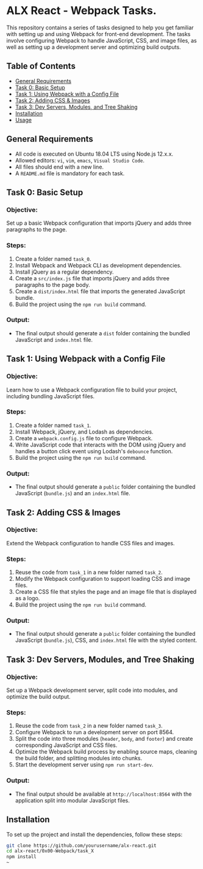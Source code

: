 # ALX React - Webpack Tasks.

This repository contains a series of tasks designed to help you get familiar with setting up and using Webpack for front-end development. The tasks involve configuring Webpack to handle JavaScript, CSS, and image files, as well as setting up a development server and optimizing build outputs.

## Table of Contents

- [General Requirements](#general-requirements)
- [Task 0: Basic Setup](#task-0-basic-setup)
- [Task 1: Using Webpack with a Config File](#task-1-using-webpack-with-a-config-file)
- [Task 2: Adding CSS & Images](#task-2-adding-css--images)
- [Task 3: Dev Servers, Modules, and Tree Shaking](#task-3-dev-servers-modules-and-tree-shaking)
- [Installation](#installation)
- [Usage](#usage)

## General Requirements

- All code is executed on Ubuntu 18.04 LTS using Node.js 12.x.x.
- Allowed editors: `vi`, `vim`, `emacs`, `Visual Studio Code`.
- All files should end with a new line.
- A `README.md` file is mandatory for each task.

## Task 0: Basic Setup

### Objective:
Set up a basic Webpack configuration that imports jQuery and adds three paragraphs to the page.

### Steps:
1. Create a folder named `task_0`.
2. Install Webpack and Webpack CLI as development dependencies.
3. Install jQuery as a regular dependency.
4. Create a `src/index.js` file that imports jQuery and adds three paragraphs to the page body.
5. Create a `dist/index.html` file that imports the generated JavaScript bundle.
6. Build the project using the `npm run build` command.

### Output:
- The final output should generate a `dist` folder containing the bundled JavaScript and `index.html` file.

## Task 1: Using Webpack with a Config File

### Objective:
Learn how to use a Webpack configuration file to build your project, including bundling JavaScript files.

### Steps:
1. Create a folder named `task_1`.
2. Install Webpack, jQuery, and Lodash as dependencies.
3. Create a `webpack.config.js` file to configure Webpack.
4. Write JavaScript code that interacts with the DOM using jQuery and handles a button click event using Lodash's `debounce` function.
5. Build the project using the `npm run build` command.

### Output:
- The final output should generate a `public` folder containing the bundled JavaScript (`bundle.js`) and an `index.html` file.

## Task 2: Adding CSS & Images

### Objective:
Extend the Webpack configuration to handle CSS files and images.

### Steps:
1. Reuse the code from `task_1` in a new folder named `task_2`.
2. Modify the Webpack configuration to support loading CSS and image files.
3. Create a CSS file that styles the page and an image file that is displayed as a logo.
4. Build the project using the `npm run build` command.

### Output:
- The final output should generate a `public` folder containing the bundled JavaScript (`bundle.js`), CSS, and `index.html` file with the styled content.

## Task 3: Dev Servers, Modules, and Tree Shaking

### Objective:
Set up a Webpack development server, split code into modules, and optimize the build output.

### Steps:
1. Reuse the code from `task_2` in a new folder named `task_3`.
2. Configure Webpack to run a development server on port 8564.
3. Split the code into three modules (`header`, `body`, and `footer`) and create corresponding JavaScript and CSS files.
4. Optimize the Webpack build process by enabling source maps, cleaning the build folder, and splitting modules into chunks.
5. Start the development server using `npm run start-dev`.

### Output:
- The final output should be available at `http://localhost:8564` with the application split into modular JavaScript files.

## Installation

To set up the project and install the dependencies, follow these steps:

```bash
git clone https://github.com/yourusername/alx-react.git
cd alx-react/0x00-Webpack/task_X
npm install                                                                                            
~          
